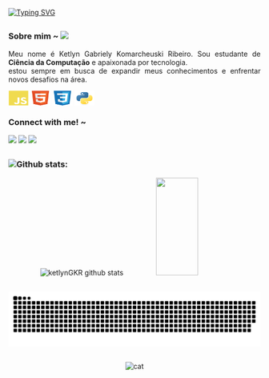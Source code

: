 [![Typing SVG](https://readme-typing-svg.herokuapp.com/?color=e81780&size=35&center=true&vCenter=true&width=1000&lines=%E2%8A%B9+Olá,+seja+bem+vindo(a)+ao+meu+perfil!+%E2%8A%B9)](https://git.io/typing-svg)

##

<h3 align="left">Sobre mim ~ <img src="https://media.giphy.com/media/hvRJCLFzcasrR4ia7z/giphy.gif" width="35"></h3>
<p align="justify">Meu nome é Ketlyn Gabriely Komarcheuski Ribeiro. Sou estudante de <strong>Ciência da Computação</strong> e apaixonada por tecnologia.  
<br> estou sempre em busca de expandir meus conhecimentos e enfrentar novos desafios na área.</p>

<div style="display: inline_block">
<img align="center" alt="Ketlyn-Js" height="30" width="40" src="https://raw.githubusercontent.com/devicons/devicon/master/icons/javascript/javascript-plain.svg">
<img align="center" alt="Ketlyn-HTML" height="30" width="40" src="https://raw.githubusercontent.com/devicons/devicon/master/icons/html5/html5-original.svg"> 
<img align="center" alt="Ketlyn-CSS" height="30" width="40" src="https://raw.githubusercontent.com/devicons/devicon/master/icons/css3/css3-original.svg"> 
<img align="center" alt="Ketlyn-Python" height="30" width="40" src="https://raw.githubusercontent.com/devicons/devicon/master/icons/python/python-original.svg">  
</div>

<h3 align="left">Connect with me! ~ </h3>

<div align="left"> 
  <a href="https://www.instagram.com/ketlyn.xks/" target"=_blank"><img src="https://img.shields.io/badge/Instagram-E4405F?style=for-the-badge&logo=instagram&logoColor=white" target="_blank"></a>
  <a href ="mailto:ketlyn.xks@gmail.com"><img src="https://img.shields.io/badge/-Gmail-%23333?style=for-the-badge&logo=gmail&logoColor=red" target="_blank"></a>
  <a href="https://www.linkedin.com/in/ketlyn-kr-767247332/" target="_blank"><img src="https://img.shields.io/badge/-LinkedIn-%230077B5?style=for-the-badge&logo=linkedin&logoColor=white" target="_blank"></a>
</div>

##

<div align="center"> 
  <h3 align="left"><img src="https://media2.giphy.com/media/v1.Y2lkPTc5MGI3NjExcGltMzNiZno2MnQ4MzZ6YXN2dnFqNmthdmFmMGU1dmpoZW45dW9zMCZlcD12MV9pbnRlcm5hbF9naWZfYnlfaWQmY3Q9cw/ddHNWtQgzG8w17fnqS/giphy.gif" width="50">Github stats: </h3>
  <img width="49%" height="195px" src="https://github-readme-stats.vercel.app/api?username=ketlynGKR&show_icons=true&count_private=true&hide_border=true&title_color=e81780&icon_color=e81780&text_color=c9d1d9&bg_color=0d1117" alt="ketlynGKR github stats" /> 
  <img width="41%" height="195px" src="https://github-readme-stats.vercel.app/api/top-langs/?username=ketlynGKR&layout=compact&hide_border=true&title_color=e81780&text_color=ffffff&bg_color=0d1117" />
</div>

##

<picture align="center">
  <source media="(prefers-color-scheme: dark)" srcset="https://raw.githubusercontent.com/ketlynGKR/ketlynGKR/output/github-contribution-grid-snake-dark.svg">
  <source media="(prefers-color-scheme: light)" srcset="https://raw.githubusercontent.com/ketlynGKR/ketlynGKR/output/github-contribution-grid-snake-dark.svg">
  <img align="center" alt="github contribution grid snake animation" src="https://raw.githubusercontent.com/mari4souza/mari4souza/output/github-contribution-grid-snake.svg">
</picture>

##

<div align="center">
<img align="center" width=150px height=140px alt="cat" src="https://media0.giphy.com/media/v1.Y2lkPTc5MGI3NjExNXpwcjBva3U1NnFtaG1haXg4MnJzaHNlbDJ6MTFkdjU0emF1d29sayZlcD12MV9pbnRlcm5hbF9naWZfYnlfaWQmY3Q9cw/4QZK21zlzVIyc/giphy.gif" />
</div>
